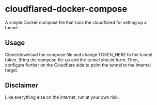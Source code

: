 # cloudflared-docker-compose

A simple Docker compose file that runs the cloudflared for setting up a tunnel.

## Usage
Clone/download the compose file and change TOKEN_HERE to the tunnel token. Bring the compose file up and the tunnel should form. Then, configure further on the Cloudflare side to point the tunnel to the internal target.

## Disclaimer
Like everything else on the internet, run at your own risk.